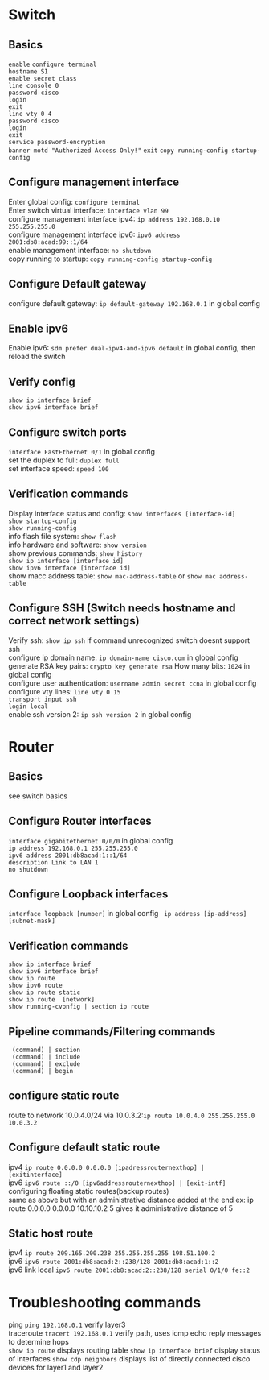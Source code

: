 # Switch

## Basics
``enable``
``configure terminal``  
``hostname S1``  
``enable secret class``  
``line console 0``  
``password cisco``  
``login``  
``exit``  
``line vty 0 4``  
``password cisco``  
``login``  
``exit``  
``service password-encryption``  
``banner motd "Authorized Access Only!"``
``exit``
``copy running-config startup-config``

## Configure management interface
Enter global config: ``configure terminal``  
Enter switch virtual interface: ``interface vlan 99``  
configure management interface ipv4: ``ip address 192.168.0.10 255.255.255.0``  
configure management interface ipv6: ``ipv6 address 2001:db8:acad:99::1/64``  
enable management interface: ``no shutdown``  
copy running to startup: ``copy running-config startup-config``  

## Configure Default gateway
configure default gateway: ``ip default-gateway 192.168.0.1`` in global config  

## Enable ipv6
Enable ipv6:  ``sdm prefer dual-ipv4-and-ipv6 default`` in global config, then reload the switch  

## Verify config
``show ip interface brief``  
``show ipv6 interface brief``  

## Configure switch ports
``interface FastEthernet 0/1`` in global config  
set the duplex to full: ``duplex full``  
set interface speed: ``speed 100``  

## Verification commands
Display interface status and config: ``show interfaces [interface-id]``  
``show startup-config``  
``show running-config``  
info flash file system: ``show flash``  
info hardware and software: ``show version``  
show previous commands: ``show history``  
``show ip interface [interface id]``  
``show ipv6 interface [interface id]``  
show macc address table: ``show mac-address-table`` or ``show mac address-table``  

## Configure SSH (Switch needs hostname and correct network settings)
Verify ssh: ``show ip ssh`` if command unrecognized switch doesnt support ssh  
configure ip domain name: ``ip domain-name cisco.com`` in global config  
generate RSA key pairs: ``crypto key generate rsa`` How many bits: ``1024`` in global config  
configure user authentication: ``username admin secret ccna``  in global config  
configure vty lines: ``line vty 0 15``  
``transport input ssh``  
``login local``  
enable ssh version 2: ``ip ssh version 2`` in global config  


# Router

## Basics
see switch basics

## Configure Router interfaces
``interface gigabitethernet 0/0/0`` in global config  
``ip address 192.168.0.1 255.255.255.0``   
``ipv6 address 2001:db8acad:1::1/64``   
``description Link to LAN 1``   
``no shutdown``   

## Configure Loopback interfaces
``interface loopback [number]`` in global config
`` ip address [ip-address] [subnet-mask]``   


## Verification commands
``show ip interface brief``  
``show ipv6 interface brief``  
``show ip route``  
``show ipv6 route``  
``show ip route static``  
``show ip route  [network]``  
``show running-cvonfig | section ip route``

## Pipeline commands/Filtering commands
`` (command) | section``  
`` (command) | include``  
`` (command) | exclude``  
`` (command) | begin``  

## configure static route
route to network 10.0.4.0/24 via 10.0.3.2:``ip route 10.0.4.0 255.255.255.0 10.0.3.2``

## Configure default static route
ipv4 ``ip route 0.0.0.0 0.0.0.0 [ipadressrouternexthop] | [exitinterface]``  
ipv6 ``ipv6 route ::/0 [ipv6addressrouternexthop] | [exit-intf]``
configuring floating static routes(backup routes)  
same as above but with an administrative distance added at the end
ex: ip route 0.0.0.0 0.0.0.0 10.10.10.2 5 gives it administrative distance of 5

## Static host route
ipv4 ``ip route 209.165.200.238 255.255.255.255 198.51.100.2``  
ipv6 ``ipv6 route 2001:db8:acad:2::238/128 2001:db8:acad:1::2``  
ipv6 link local ``ipv6 route 2001:db8:acad:2::238/128 serial 0/1/0 fe::2``  


# Troubleshooting commands
ping ``ping 192.168.0.1`` verify layer3  
traceroute ``tracert 192.168.0.1`` verify path, uses icmp echo reply messages to determine hops  
``show ip route``  displays routing table
``show ip interface brief``  display status of interfaces 
``show cdp neighbors``  displays list of directly connected cisco devices for layer1 and layer2
